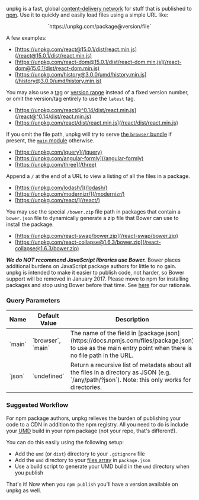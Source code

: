unpkg is a fast, global [content-delivery network](https://en.wikipedia.org/wiki/Content_delivery_network) for stuff that is published to [npm](https://www.npmjs.com/). Use it to quickly and easily load files using a simple URL like:

<div style="text-align:center">`https://unpkg.com/package@version/file`</div>

A few examples:

  * [https://unpkg.com/react@15.0.1/dist/react.min.js](/react@15.0.1/dist/react.min.js)
  * [https://unpkg.com/react-dom@15.0.1/dist/react-dom.min.js](/react-dom@15.0.1/dist/react-dom.min.js)
  * [https://unpkg.com/history@3.0.0/umd/history.min.js](/history@3.0.0/umd/history.min.js)

You may also use a [tag](https://docs.npmjs.com/cli/dist-tag) or [version range](https://docs.npmjs.com/misc/semver) instead of a fixed version number, or omit the version/tag entirely to use the `latest` tag.

  * [https://unpkg.com/react@^0.14/dist/react.min.js](/react@^0.14/dist/react.min.js)
  * [https://unpkg.com/react/dist/react.min.js](/react/dist/react.min.js)

If you omit the file path, unpkg will try to serve [the `browser` bundle](https://github.com/defunctzombie/package-browser-field-spec) if present, the [`main` module](https://docs.npmjs.com/files/package.json#main) otherwise.

  * [https://unpkg.com/jquery](/jquery)
  * [https://unpkg.com/angular-formly](/angular-formly)
  * [https://unpkg.com/three](/three)

Append a `/` at the end of a URL to view a listing of all the files in a package.

  * [https://unpkg.com/lodash/](/lodash/)
  * [https://unpkg.com/modernizr/](/modernizr/)
  * [https://unpkg.com/react/](/react/)

You may use the special `/bower.zip` file path in packages that contain a `bower.json` file to dynamically generate a zip file that Bower can use to install the package.

  * [https://unpkg.com/react-swap/bower.zip](/react-swap/bower.zip)
  * [https://unpkg.com/react-collapse@1.6.3/bower.zip](/react-collapse@1.6.3/bower.zip)

**_We do NOT recommend JavaScript libraries use Bower._** Bower places additional burdens on JavaScript package authors for little to no gain. unpkg is intended to make it easier to publish code, not harder, so Bower support will be removed in January 2017\. Please move to npm for installing packages and stop using Bower before that time. See [here](https://github.com/mjackson/npm-http-server#bower-support) for our rationale.

### Query Parameters

<table cellpadding="0" cellspacing="0">
  <thead>
    <tr>
      <th width="80px">Name</th>
      <th width="120px">Default Value</th>
      <th>Description</th>
    </tr>
  </thead>
  <tbody>
    <tr>
      <td>`main`</td>
      <td>`browser`, `main`</td>
      <td>The name of the field in [package.json](https://docs.npmjs.com/files/package.json) to use as the main entry point when there is no file path in the URL.</td>
    </tr>
    <tr>
      <td>`json`</td>
      <td>`undefined`</td>
      <td>Return a recursive list of metadata about all the files in a directory as JSON (e.g. `/any/path/?json`). Note: this only works for directories.</td>
    </tr>
  </tbody>
</table>

### Suggested Workflow

For npm package authors, unpkg relieves the burden of publishing your code to a CDN in addition to the npm registry. All you need to do is include your [UMD](https://github.com/umdjs/umd) build in your npm package (not your repo, that's different!).

You can do this easily using the following setup:

  * Add the `umd` (or `dist`) directory to your `.gitignore` file
  * Add the `umd` directory to your [files array](https://docs.npmjs.com/files/package.json#files) in `package.json`
  * Use a build script to generate your UMD build in the `umd` directory when you publish

That's it! Now when you `npm publish` you'll have a version available on unpkg as well.

